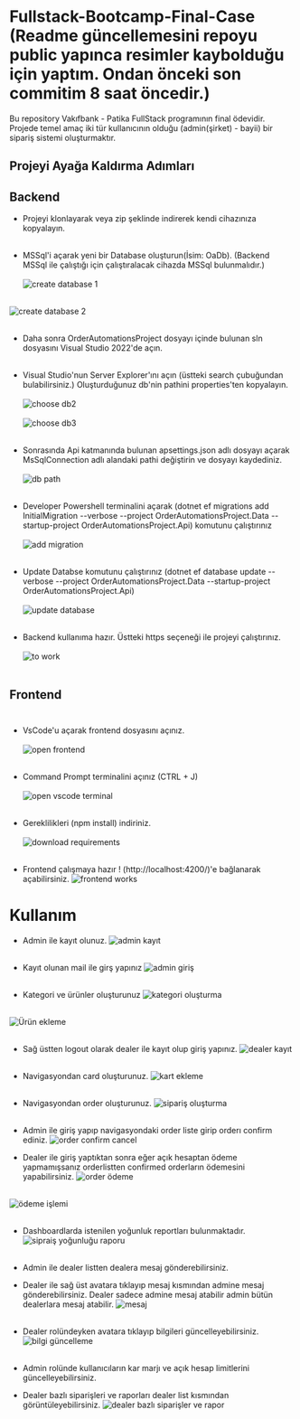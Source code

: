 # Fullstack-Bootcamp-Final-Case (Readme güncellemesini repoyu public yapınca resimler kaybolduğu için yaptım. Ondan önceki son commitim 8 saat öncedir.)
Bu repository Vakıfbank - Patika FullStack programının final ödevidir. Projede temel amaç iki tür kullanıcının olduğu (admin(şirket) - bayii) bir sipariş sistemi oluşturmaktır. 

## Projeyi Ayağa Kaldırma Adımları 
## Backend
- Projeyi klonlayarak veya zip şeklinde indirerek kendi cihazınıza kopyalayın. <br/> <br/>


- MSSql'i açarak yeni bir Database oluşturun(İsim: OaDb). (Backend MSSql ile çalıştığı için çalıştıralacak cihazda MSSql bulunmalıdır.) <br/> <br/>
![create database 1](https://github.com/kutaymalik/Fullstack-Bootcamp-Final-Case/assets/56682209/97b9dd83-e1fe-4085-82c3-d4d08c24dd0a) <br/> <br/>

![create database 2](https://github.com/kutaymalik/Fullstack-Bootcamp-Final-Case/assets/56682209/54733622-6640-4c60-99ef-77f3b580f987) <br/> <br/>

  
- Daha sonra OrderAutomationsProject dosyayı içinde bulunan sln dosyasını Visual Studio 2022'de açın. <br/> <br/>

  
- Visual Studio'nun Server Explorer'ını açın (üstteki search çubuğundan bulabilirsiniz.) Oluşturduğunuz db'nin pathini properties'ten kopyalayın. <br/> <br/>
![choose db2](https://github.com/kutaymalik/Fullstack-Bootcamp-Final-Case/assets/56682209/e1d97e4b-3c74-4c5f-9cdd-e49096c70b4c)<br/> <br/>
![choose db3](https://github.com/kutaymalik/Fullstack-Bootcamp-Final-Case/assets/56682209/34a25cbd-537b-4c5f-85bc-76fe7fb969e9) <br/> <br/>

  
- Sonrasında Api katmanında bulunan apsettings.json adlı dosyayı açarak MsSqlConnection adlı alandaki pathi değiştirin ve dosyayı kaydediniz. <br/> <br/>
 ![db path](https://github.com/kutaymalik/Fullstack-Bootcamp-Final-Case/assets/56682209/99c88d2e-ed3a-450e-aef3-f6df6fc81168)<br/> <br/>

  
- Developer Powershell terminalini açarak (dotnet ef migrations add InitialMigration --verbose --project OrderAutomationsProject.Data --startup-project OrderAutomationsProject.Api) komutunu çalıştırınız  <br/> <br/>
![add migration](https://github.com/kutaymalik/Fullstack-Bootcamp-Final-Case/assets/56682209/982c9fbe-15f4-47c7-b38a-3084cc6e1197) <br/> <br/>


- Update Databse komutunu çalıştırınız (dotnet ef database update  --verbose --project OrderAutomationsProject.Data --startup-project OrderAutomationsProject.Api) <br/> <br/>
![update database](https://github.com/kutaymalik/Fullstack-Bootcamp-Final-Case/assets/56682209/bfc43e12-3238-4096-8c20-f0fb97967e63)<br/> <br/>

  
- Backend kullanıma hazır. Üstteki https seçeneği ile projeyi çalıştırınız. <br/> <br/>
![to work](https://github.com/kutaymalik/Fullstack-Bootcamp-Final-Case/assets/56682209/586164ee-fecc-48e1-a2ad-29828e5c1ae8)<br/> <br/>

## Frontend <br/> <br/>
- VsCode'u açarak frontend dosyasını açınız. <br/> <br/>
![open frontend](https://github.com/kutaymalik/Fullstack-Bootcamp-Final-Case/assets/56682209/97524600-ecd6-4589-9958-d3357d82cfbc)<br/> <br/>

  
- Command Prompt terminalini açınız (CTRL + J) <br/> <br/>
![open vscode terminal](https://github.com/kutaymalik/Fullstack-Bootcamp-Final-Case/assets/56682209/0b615dbc-f325-4c49-80e8-d7c487a378a0) <br/> <br/>

  
- Gereklilikleri (npm install) indiriniz. <br/> <br/>
![download requirements](https://github.com/kutaymalik/Fullstack-Bootcamp-Final-Case/assets/56682209/ef4e5964-89c5-49f3-a404-558d286b7b1f) <br/> <br/>

  
- Frontend çalışmaya hazır ! (http://localhost:4200/)'e bağlanarak açabilirsiniz.
![frontend works](https://github.com/kutaymalik/Fullstack-Bootcamp-Final-Case/assets/56682209/f459e333-a61e-4bbd-8f92-2e72f2dc81a3)

# Kullanım
- Admin ile kayıt olunuz.
![admin kayıt](https://github.com/kutaymalik/Fullstack-Bootcamp-Final-Case/assets/56682209/3f83730b-1781-423e-a11e-824cd47ac50e)  <br/> <br/>

- Kayıt olunan mail ile girş yapınız
![admin giriş](https://github.com/kutaymalik/Fullstack-Bootcamp-Final-Case/assets/56682209/3eacfbc6-74d5-40e3-a366-ef8169ce0fc1)  <br/> <br/>

- Kategori ve ürünler oluşturunuz
![kategori oluşturma](https://github.com/kutaymalik/Fullstack-Bootcamp-Final-Case/assets/56682209/686cb6f8-997c-4535-80d9-461b3a92419e)  <br/> <br/>

![Ürün ekleme](https://github.com/kutaymalik/Fullstack-Bootcamp-Final-Case/assets/56682209/2c736354-a78c-49f8-8adf-bd1de8180e7e)  <br/> <br/>

- Sağ üstten logout olarak dealer ile kayıt olup giriş yapınız.
![dealer kayıt](https://github.com/kutaymalik/Fullstack-Bootcamp-Final-Case/assets/56682209/8eaf0c5f-3c8e-465f-b136-a39a9b79366e)  <br/> <br/>


- Navigasyondan card oluşturunuz.
![kart ekleme](https://github.com/kutaymalik/Fullstack-Bootcamp-Final-Case/assets/56682209/e6e019d2-81a2-4065-8ef1-9acee4fc514e)  <br/> <br/>

- Navigasyondan order oluşturunuz.
![sipariş oluşturma](https://github.com/kutaymalik/Fullstack-Bootcamp-Final-Case/assets/56682209/9ca18e3c-9e8c-4370-b245-7efe1d503167)  <br/> <br/>


- Admin ile giriş yapıp navigasyondaki order liste girip orderı confirm ediniz.
![order confirm cancel](https://github.com/kutaymalik/Fullstack-Bootcamp-Final-Case/assets/56682209/b24998da-e5f5-4a45-8979-e1c986e6974b)

- Dealer ile giriş yaptıktan sonra eğer açık hesaptan ödeme yapmamışsanız orderlistten confirmed orderların ödemesini yapabilirsiniz.
![order ödeme](https://github.com/kutaymalik/Fullstack-Bootcamp-Final-Case/assets/56682209/525a3754-49fc-4548-bc53-43947b341fe3)  <br/> <br/>

![ödeme işlemi](https://github.com/kutaymalik/Fullstack-Bootcamp-Final-Case/assets/56682209/6f70f693-c55e-4336-9b0a-1064778d7d89)  <br/> <br/>

  
- Dashboardlarda istenilen yoğunluk reportları bulunmaktadır.
![sipraiş yoğunluğu raporu](https://github.com/kutaymalik/Fullstack-Bootcamp-Final-Case/assets/56682209/6160b59f-5dac-4fec-9f28-6c853ed4f0da)  <br/> <br/>


- Admin ile dealer listten dealera mesaj gönderebilirsiniz.
- Dealer ile sağ üst avatara tıklayıp mesaj kısmından admine mesaj gönderebilirsiniz. Dealer sadece admine mesaj atabilir admin bütün dealerlara mesaj atabilir.
![mesaj](https://github.com/kutaymalik/Fullstack-Bootcamp-Final-Case/assets/56682209/054ac3ea-fa77-4444-b6df-eef39137595c)  <br/> <br/>

- Dealer rolündeyken avatara tıklayıp bilgileri güncelleyebilirsiniz.
![bilgi güncelleme](https://github.com/kutaymalik/Fullstack-Bootcamp-Final-Case/assets/56682209/6f130b65-3375-4714-ab07-78e9474e814b)  <br/> <br/>

- Admin rolünde kullanıcıların kar marjı ve açık hesap limitlerini güncelleyebilirsiniz.
- Dealer bazlı siparişleri ve raporları dealer list kısmından görüntüleyebilirsiniz.
![dealer bazlı siparişler ve rapor](https://github.com/kutaymalik/Fullstack-Bootcamp-Final-Case/assets/56682209/cbd07090-0549-4a36-aa10-dc80f0356911)

